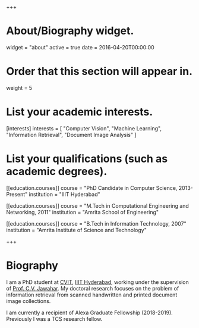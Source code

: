 +++
# About/Biography widget.
widget = "about"
active = true
date = 2016-04-20T00:00:00

# Order that this section will appear in.
weight = 5

# List your academic interests.
[interests]
  interests = [
    "Computer Vision",
    "Machine Learning",
    "Information Retrieval",
    "Document Image Analysis"
  ]

# List your qualifications (such as academic degrees).
[[education.courses]]
  course = "PhD Candidate in Computer Science, 2013-Present"
  institution = "IIIT Hyderabad"
  

[[education.courses]]
  course = "M.Tech in Computational Engineering and Networking, 2011"
  institution = "Amrita School of Engineering"
  

[[education.courses]]
  course = "B.Tech in Information Technology, 2007"
  institution = "Amrita Institute of Science and Technology"
  
 
+++

# Biography
I am a PhD student at [CVIT](http://cvit.iiit.ac.in/), [IIIT Hyderabad](http://iiit.ac.in/), working under the supervision of [Prof. C.V. Jawahar](https://faculty.iiit.ac.in/~jawahar/). My doctoral research focuses on the problem of information retrieval from scanned handwritten and printed document image collections. 

I am currently a recipient of Alexa Graduate Fellowship (2018-2019). Previously I was a TCS research fellow. 
